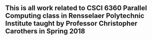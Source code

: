 ## This is all work related to CSCI 6360 Parallel Computing class in Rensselaer Polytechnic Institute taught by Professor Christopher Carothers in Spring 2018
